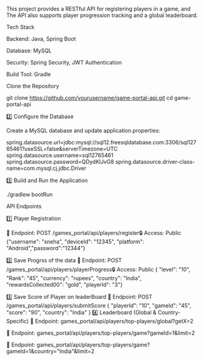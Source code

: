 This project provides a RESTful API for registering players in a game, and The API also supports player progression tracking and a global leaderboard. 

Tech Stack

Backend: Java, Spring Boot

Database: MySQL

Security: Spring Security, JWT Authentication

Build Tool: Gradle

 Clone the Repository

 git clone https://github.com/yourusername/game-portal-api.git
 cd game-portal-api

2️⃣ Configure the Database

Create a MySQL database and update application.properties:

spring.datasource.url=jdbc:mysql://sql12.freesqldatabase.com:3306/sql12765461?useSSL=false&serverTimezone=UTC
spring.datasource.username=sql12765461
spring.datasource.password=QDydKlJvG8
spring.datasource.driver-class-name=com.mysql.cj.jdbc.Driver

3️⃣ Build and Run the Application

./gradlew bootRun

API Endpoints

1️⃣ Player Registration

📌 Endpoint: POST /games_portal/api/players/register🔒 Access: Public
{"username": "sneha", "deviceId": "12345", "platform": "Android","password":"12344"}

2️⃣ Save Progrss of the data
📌 Endpoint: POST /games_portal/api/players/playerProgress🔒 Access: Public
{
    "level": "10",
    "Rank": "45",
    "currency": "rupees",
    "country": "India",
    "rewardsCollected00": "gold",
    "playerId": "3"}
    
3️⃣ Save Score of Player on leaderBoard
📌 Endpoint: POST /games_portal/api/players/submitScore
{
    "playerId": "10",
    "gameId": "45",
    "score": "90",
    "country": "India"
}
4️⃣ Leaderboard (Global & Country-Specific)
📌 Endpoint: games_portal/api/players/top-players/global?getX=2

📌 Endpoint: games_portal/api/players/top-players/game?gameId=1&limit=2

📌 Endpoint: games_portal/api/players/top-players/game?gameId=1&country="India"&limit=2
